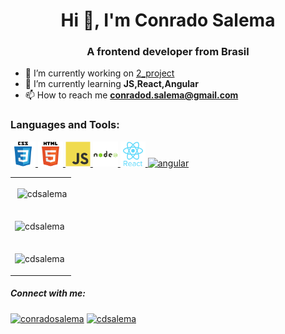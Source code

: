 <h1 align="center">Hi 👋, I'm Conrado Salema</h1>
<h3 align="center">A frontend developer from Brasil</h3>

- 🔭 I’m currently working on [2_project](https://github.com/cdsalema/2_project)
- 🌱 I’m currently learning **JS,React,Angular**
- 📫 How to reach me **conradod.salema@gmail.com**

<h3 align="left">Languages and Tools:</h3>
<p align="left"><a href="https://www.w3schools.com/css/" target="_blank" rel="noreferrer"> <img src="https://raw.githubusercontent.com/devicons/devicon/master/icons/css3/css3-original-wordmark.svg" alt="css3" width="40" height="40"/> </a> <a href="https://www.w3.org/html/" target="_blank" rel="noreferrer"> <img src="https://raw.githubusercontent.com/devicons/devicon/master/icons/html5/html5-original-wordmark.svg" alt="html5" width="40" height="40"/> </a> <a href="https://developer.mozilla.org/en-US/docs/Web/JavaScript" target="_blank" rel="noreferrer"> <img src="https://raw.githubusercontent.com/devicons/devicon/master/icons/javascript/javascript-original.svg" alt="javascript" width="40" height="40"/> </a> <!--<a href="https://nextjs.org/" target="_blank" rel="noreferrer"> <img src="https://cdn.worldvectorlogo.com/logos/nextjs-2.svg" alt="nextjs" width="40" height="40"/> </a>--> <a href="https://nodejs.org" target="_blank" rel="noreferrer"> <img src="https://raw.githubusercontent.com/devicons/devicon/master/icons/nodejs/nodejs-original-wordmark.svg" alt="nodejs" width="40" height="40"/> </a> <a href="https://reactjs.org/" target="_blank" rel="noreferrer"> <img src="https://raw.githubusercontent.com/devicons/devicon/master/icons/react/react-original-wordmark.svg" alt="react" width="40" height="40"/> </a>  <a href="https://angular.io" target="_blank" rel="noreferrer"> <img src="https://angular.io/assets/images/logos/angular/angular.svg" alt="angular" width="40" height="40"/> </a><!--<a href="https://vuejs.org/" target="_blank" rel="noreferrer"> <img src="https://raw.githubusercontent.com/devicons/devicon/master/icons/vuejs/vuejs-original-wordmark.svg" alt="vuejs" width="40" height="40"/> </a>--> </p>
<table>
  <tr>
   <td><p>&nbsp;<img align="center" src="https://github-readme-stats.vercel.app/api?username=cdsalema&show_icons=true&locale=en" alt="cdsalema" /></p></tr>
   <td><p><img align="center" src="https://github-readme-streak-stats.herokuapp.com/?user=cdsalema&" alt="cdsalema" /></p></tr>
   <td><p><img align="center" src="https://github-readme-stats.vercel.app/api/top-langs?username=cdsalema&show_icons=true&locale=en&layout=compact" alt="cdsalema" /></p></tr>
  </tr>
</table>
<h5 align="left">Connect with me:</h5>
<p align="rigth">
<a href="https://linkedin.com/in/conradosalema" target="blank"><img align="rigth" src="https://raw.githubusercontent.com/rahuldkjain/github-profile-readme-generator/master/src/images/icons/Social/linked-in-alt.svg" alt="conradosalema" height="15" width="20" /></a>
<a href="https://instagram.com/cdsalema" target="blank"><img align="rigth" src="https://raw.githubusercontent.com/rahuldkjain/github-profile-readme-generator/master/src/images/icons/Social/instagram.svg" alt="cdsalema" height="15" width="20" /></a>
</p>

<!--
https://rahuldkjain.github.io/gh-profile-readme-generator/
-->

<!--

<h1 align="center">Hi 👋, I'm Conrado Salema</h1>
<h3 align="center">A apprentice frontend developer from Brasil</h3>

- 🔭 I’m currently working on [FindMe](https://github.com/cdsalema/1project)

- 🌱 I’m currently learning **JS, React**

- 📫 How to reach me **conradod.salema@gmail.com**

<h3 align="left">Connect with me:</h3>
<p align="left">
<a href="https://linkedin.com/in/conradosalema" target="blank"><img align="center" src="https://raw.githubusercontent.com/rahuldkjain/github-profile-readme-generator/master/src/images/icons/Social/linked-in-alt.svg" alt="conradosalema" height="30" width="40" /></a>
<a href="https://instagram.com/cdsalema" target="blank"><img align="center" src="https://raw.githubusercontent.com/rahuldkjain/github-profile-readme-generator/master/src/images/icons/Social/instagram.svg" alt="cdsalema" height="30" width="40" /></a>
</p>

<h3 align="left">Languages and Tools:</h3>
<p align="left"> <a href="https://www.w3schools.com/css/" target="_blank" rel="noreferrer"> <img src="https://raw.githubusercontent.com/devicons/devicon/master/icons/css3/css3-original-wordmark.svg" alt="css3" width="40" height="40"/> </a> <a href="https://www.w3.org/html/" target="_blank" rel="noreferrer"> <img src="https://raw.githubusercontent.com/devicons/devicon/master/icons/html5/html5-original-wordmark.svg" alt="html5" width="40" height="40"/> </a> <a href="https://developer.mozilla.org/en-US/docs/Web/JavaScript" target="_blank" rel="noreferrer"> <img src="https://raw.githubusercontent.com/devicons/devicon/master/icons/javascript/javascript-original.svg" alt="javascript" width="40" height="40"/> </a> <a href="https://reactjs.org/" target="_blank" rel="noreferrer"> <img src="https://raw.githubusercontent.com/devicons/devicon/master/icons/react/react-original-wordmark.svg" alt="react" width="40" height="40"/> </a> </p>

<p><img align="center" src="https://github-readme-stats.vercel.app/api/top-langs?username=cdsalema&show_icons=true&locale=en&layout=compact" alt="cdsalema" /></p>

<p><img align="center" src="https://github-readme-streak-stats.herokuapp.com/?user=cdsalema&" alt="cdsalema" /></p>




### Hi there 👋
Aprendendo novas tecnologias para assim me tornar um DEV melhor a cada dia! 1%melhor hoje do que ontem!

- 🔭 I’m currently working on HTML5, CSS3
- 🌱 I’m currently learning JS

- 📫 How to reach me: conradod.salema@gmail.com

**cdsalema/Cdsalema** is a ✨ _special_ ✨ repository because its `README.md` (this file) appears on your GitHub profile.



- 🔭 I’m currently working on ...
- 🌱 I’m currently learning ...
- 👯 I’m looking to collaborate on ...
- 🤔 I’m looking for help with ...
- 💬 Ask me about ...

- 😄 Pronouns: ...
- ⚡ Fun fact: ...
-->
